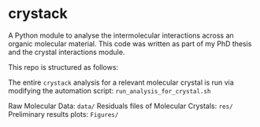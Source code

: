 # crystack

A Python module to analyse the intermolecular interactions across an organic
molecular material. This code was written as part of my PhD thesis and the
crystal interactions module.

This repo is structured as follows:

The entire ```crystack``` analysis for a relevant molecular crystal is run via
modifying the automation script: ```run_analysis_for_crystal.sh```


Raw Molecular Data: ```data/```
Residuals files of Molecular Crystals: ```res/```
Preliminary results plots: ```Figures/```
 
